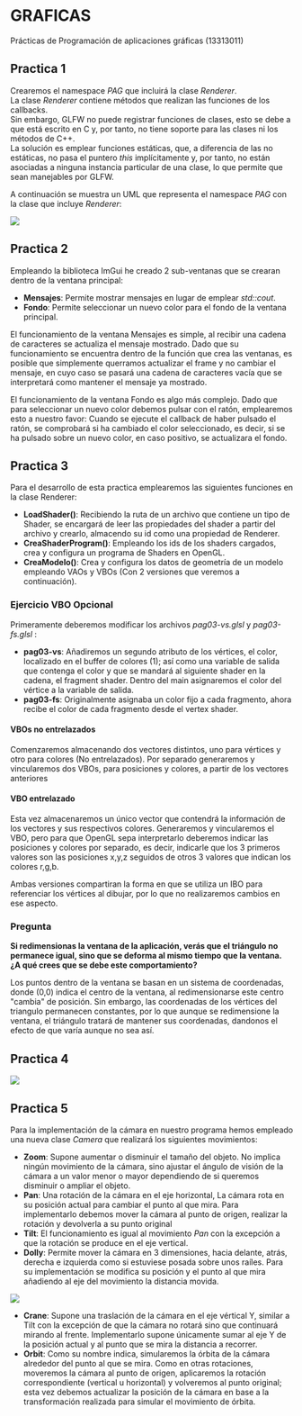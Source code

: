 # GRAFICAS
 Prácticas de Programación de aplicaciones gráficas (13313011)

## Practica 1
Crearemos el namespace *PAG* que incluirá la clase *Renderer*. <br>
La clase *Renderer* contiene métodos que realizan las funciones de los callbacks. <br>
Sin embargo, GLFW no puede registrar funciones de clases, esto se debe a que está escrito en C y, por tanto, no tiene soporte para las clases ni los métodos de C++. <br>
La solución es emplear funciones estáticas, que, a diferencia de las no estáticas, no pasa el puntero *this* implícitamente y, por tanto, no están asociadas a ninguna instancia particular de una clase, lo que permite que sean manejables por GLFW. <br>

A continuación se muestra un UML que representa el namespace *PAG* con la clase que incluye *Renderer*: <br>

<img src="https://i.imgur.com/ELmKFPj.png">


## Practica 2
Empleando la biblioteca ImGui he creado 2 sub-ventanas que se crearan dentro de la ventana principal:
    
- **Mensajes**: Permite mostrar mensajes en lugar de emplear *std::cout*.
- **Fondo**: Permite seleccionar un nuevo color para el fondo de la ventana principal.

El funcionamiento de la ventana Mensajes es simple, al recibir una cadena de caracteres se actualiza el mensaje mostrado. 
Dado que su funcionamiento se encuentra dentro de la función que crea las ventanas, es posible que simplemente querramos actualizar el frame y no cambiar el mensaje, en cuyo caso se pasará una cadena de caracteres vacía que se interpretará como mantener el mensaje ya mostrado.

El funcionamiento de la ventana Fondo es algo más complejo.
Dado que para seleccionar un nuevo color debemos pulsar con el ratón, emplearemos esto a nuestro favor: Cuando se ejecute el callback de haber pulsado el ratón, se comprobará si ha cambiado el color seleccionado, es decir,
si se ha pulsado sobre un nuevo color, en caso positivo, se actualizara el fondo.


## Practica 3
Para el desarrollo de esta practica emplearemos las siguientes funciones en la clase Renderer:
 - **LoadShader()**: Recibiendo la ruta de un archivo que contiene un tipo de Shader, se encargará de leer las propiedades del shader a partir del archivo y crearlo, almacendo su id como una propiedad de Renderer.
 - **CreaShaderProgram()**: Empleando los ids de los shaders cargados, crea y configura un programa de Shaders en OpenGL.
 - **CreaModelo()**: Crea y configura los datos de geometría de un modelo empleando VAOs y VBOs (Con 2 versiones que veremos a continuación).

### Ejercicio VBO Opcional
Primeramente deberemos modificar los archivos *pag03-vs.glsl* y *pag03-fs.glsl* :
 - **pag03-vs**: Añadiremos un segundo atributo de los vértices, el color, localizado en el buffer de colores (1); 
así como una variable de salida que contenga el color y que se mandará al siguiente shader en la cadena, el fragment shader.
Dentro del main asignaremos el color del vértice a la variable de salida.
 - **pag03-fs**: Originalmente asignaba un color fijo a cada fragmento, ahora recibe el color de cada fragmento desde el vertex shader.

 
#### VBOs no entrelazados
Comenzaremos almacenando dos vectores distintos, uno para vértices y otro para colores (No entrelazados).
Por separado generaremos y vincularemos dos VBOs, para posiciones y colores, a partir de los vectores anteriores

#### VBO entrelazado
Esta vez almacenaremos un único vector que contendrá la información de los vectores y sus respectivos colores.
Generaremos y vincularemos el VBO, pero para que OpenGL sepa interpretarlo deberemos indicar las posiciones y colores por separado, es decir,
indicarle que los 3 primeros valores son las posiciones x,y,z seguidos de otros 3 valores que indican los colores r,g,b.

Ambas versiones compartiran la forma en que se utiliza un IBO para referenciar los vértices al dibujar, por lo que no realizaremos cambios en ese aspecto.


### Pregunta
**Si redimensionas la ventana de la aplicación, verás que el triángulo no permanece igual, sino que se deforma al mismo tiempo que la ventana. ¿A qué crees que se
debe este comportamiento?**

Los puntos dentro de la ventana se basan en un sistema de coordenadas, donde (0,0) indica el centro de la ventana, al redimensionarse este centro "cambia" de posición.
Sin embargo, las coordenadas de los vértices del triangulo permanecen constantes, por lo que aunque se redimensione la ventana, el triángulo tratará de mantener sus coordenadas, dandonos el efecto de que varía aunque no sea así.


## Practica 4
<img src="https://i.imgur.com/h38xcu4.png">


## Practica 5
Para la implementación de la cámara en nuestro programa hemos empleado una nueva clase *Camera* que realizará los siguientes movimientos:

- **Zoom**: Supone aumentar o disminuir el tamaño del objeto.
No implica ningún movimiento de la cámara, sino ajustar el ángulo de visión de la cámara a un valor menor o mayor dependiendo de si queremos disminuir o ampliar el objeto.
- **Pan**: Una rotación de la cámara en el eje horizontal, La cámara rota en su posición actual para cambiar el punto al que mira.
Para implementarlo debemos mover la cámara al punto de origen, realizar la rotación y devolverla a su punto original
- **Tilt**: El funcionamiento es igual al movimiento *Pan* con la excepción a que la rotación se produce en el eje vertical.
- **Dolly**: Permite mover la cámara en 3 dimensiones, hacia delante, atrás, derecha e izquierda como si estuviese posada sobre unos raíles.
Para su implementación se modifica su posición y el punto al que mira añadiendo al eje del movimiento la distancia movida.

<img src="https://dhscomtech.wordpress.com/wp-content/uploads/2012/02/tilt_pan_dolly.jpg">

- **Crane**: Supone una traslación de la cámara en el eje vértical Y, similar a Tilt con la excepción de que la cámara no rotará sino que continuará mirando al frente.
Implementarlo supone únicamente sumar al eje Y de la posición actual y al punto que se mira la distancia a recorrer.
- **Orbit**: Como su nombre indica, simularemos la órbita de la cámara alrededor del punto al que se mira.
Como en otras rotaciones, moveremos la cámara al punto de origen, aplicaremos la rotación correspondiente (vertical u horizontal) y volveremos al punto original; 
esta vez debemos actualizar la posición de la cámara en base a la transformación realizada para simular el movimiento de órbita.

